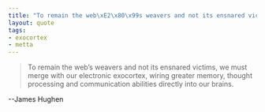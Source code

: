```yaml
--- 
title: "To remain the web\xE2\x80\x99s weavers and not its ensnared victims, we must merge with our electronic exocortex, wiring greater memory, thought processing and communication abilities directly into our brains."
layout: quote
tags: 
- exocortex
- metta
---
```

> To remain the web’s weavers and not its ensnared victims, we must merge with
our electronic exocortex, wiring greater memory, thought processing and
communication abilities directly into our brains.

--James Hughen 
